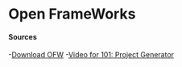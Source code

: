 # Open FrameWorks


#### Sources
-[Download OFW](https://github.com/openframeworks/openFrameworks)
-[Video for 101: Project Generator](https://www.youtube.com/watch?v=4k2ZcvC0YEA&t=98s)
